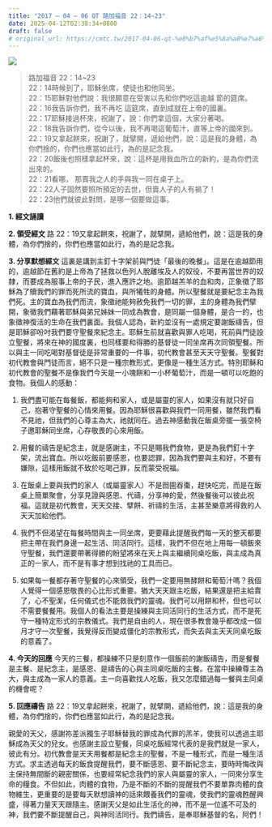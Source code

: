 ```yaml
---
title: "2017 – 04 – 06 QT 路加福音 22：14~23"
date: 2025-04-12T02:38:34+0800
draft: false
# original_url: https://cmtc.tw/2017-04-06-qt-%e8%b7%af%e5%8a%a0%e7%a6%8f%e9%9f%b3-22%ef%bc%9a1423
---
```


![](/images/qt.jpg)
> 路加福音 22：14\~23  
> 22：14時候到了，耶穌坐席，使徒也和他同坐。  
> 22：15耶穌對他們說：我很願意在受害以先和你們吃這逾越 節的筵席。  
> 22：16我告訴你們，我不再吃 這筵席，直到成就在上帝的國裏。  
> 22：17耶穌接過杯來，祝謝了，說：你們拿這個，大家分著喝。  
> 22：18我告訴你們，從今以後，我不再喝這葡萄汁，直等上帝的國來到。  
> 22：19又拿起餅來，祝謝了，就擘開，遞給他們，說：這是我的身體，為你們捨的，你們也應當如此行，為的是記念我。  
> 22：20飯後也照樣拿起杯來，說：這杯是用我血所立的新約，是為你們流出來的。  
> 22：21看哪， 那賣我之人的手與我一同在桌子上。  
> 22：22人子固然要照所預定的去世，但賣人子的人有禍了！  
> 22：23他們就彼此對問，是哪一個要做這事。

**1. 經文誦讀**

**2. 領受經文**
路 22：19又拿起餅來，祝謝了，就擘開，遞給他們，說：這是我的身體，為你們捨的，你們也應當如此行，為的是記念我。

**3. 分享默想經文**
這裏是講到主釘十字架前與門徒「最後的晚餐」。這是在逾越節用的，逾越節在舊約是上帝為了拯救以色列人脫離埃及人的奴役，不要再當世界的奴隸，而要成為服事上帝的子民，進入應許之地。逾節越羔羊的血和肉，正象徵了耶穌為了贖我們的罪而死所流的寶血，與所犧牲的身體。所以聖餐就是要紀念主為我們死。主的寶血為我們而流，象徵祂能夠赦免我們一切的罪，主的身體為我們擘開，象徵我們藉著耶穌與弟兄姊妹一同成為教會，是同屬一個身體，是合一的，也象徵神復活的生命在我們裏面。我個人認為，新約並沒有一處規定要謝飯禱告，但是耶穌卻吩吋我們要守聖餐來紀念主。耶穌生前就喜歡與罪人吃喝，死前與門徒設立聖餐，將來在神的國度裏，也同樣要和得勝的基督徒一同坐席再次同領聖餐。所以與主一同吃喝對基督徒是非常重要的一件事，初代教會甚至天天守聖餐。聖餐對初代教會與門徒而言，絕不只是一種宗教形式，更像是一種生活方式。特別耶穌和初代教會的聖餐不是像我們今天是一小塊餅和一小杯葡萄汁，而是一頓可以吃飽的食物。我個人的感動：

1. 我們盡可能在每餐飯，都能夠和家人，或是屬靈的家人，如果沒有就只好自己，抱著守聖餐的心情來用餐。因為耶穌很喜歡與我們一同用餐，雖然我們看不見祂，但我們的心尊主為大，祂就同在。過去神感動我在飯桌旁擺一張空椅子邀耶穌同坐席，心存敬畏的心來用飯。

2. 用餐的禱告是紀念主，就是感謝主，不只是賜我們食物，更是為我們釘十字架，流出寶血。所以吃飯前要感恩，也要認罪，因為我們要與主和好，不要有嫌隙，這樣用飯就不致於吃喝己罪，反而蒙受祝福。

3. 在飯桌上要與我們的家人（或屬靈家人）不是囫圇吞棗，趕快吃完，而是在飯桌上簡單聚會，分享見證與感恩、代禱，分享神的愛，然後餐後可以彼此祝福。這就是初代教會，天天交接、擘餅、祈禱的生活，主甚至樂意將得救的人天天加給他們。

4. 我們不但渴望在每餐時間與主一同坐席，更要藉此提醒我們每一天的整天都要把主帶在我們身邊一起生活、同活同行。這樣，我們不但在地上用每一頓飯來守聖餐，我們還要帶著得勝的盼望將來在天上與主繼續同桌吃飯，與主成為真正的一家人，而不是有事才想到找祂的工具而已。

5. 如果每一餐都存著守聖餐的心來領受，我們一定要用無酵餅和葡萄汁嗎？我個人覺得一個感恩敬畏的心比形式重要。猶大天天跟主吃飯，結果還是把主給賣了，心不聖潔，任何儀式也不能救我們的靈魂。我們可以用餅和杯，但也可以不需要餐餐用。我個人的看法主要是操練與主同活同行的生活方式，而不是死守一種特定形式的宗教儀式。我們是自由的人，現在很多教會幾乎都改成一個月才守一次聖餐，我覺得反而變成僵化的宗教形式，而失去與主天天同桌吃飯的意義了。

**4. 今天的回應**
今天的三餐，都操練不只是刻意作一個飯前的謝飯禱告，而是餐餐是主餐、是紀念主，是感恩、是禱告的心與主同桌吃飯的主餐。在當中操練尊主為大，與主成為一家人的意義。主一向喜歡找人吃飯，我又怎麼錯過每一餐與主同桌的機會呢？

**5. 回應禱告**
路 22：19又拿起餅來，祝謝了，就擘開，遞給他們，說：這是我的身體，為你們捨的，你們也應當如此行，為的是記念我。

親愛的天父，感謝祢差派獨生子耶穌替我的罪成為代罪的羔羊，使我可以透過主耶穌成為天父的兒女。也感謝主設立聖餐，同桌吃飯經常代表的是我們就是一家人，彼此有分。初代教會是天天用餐都是紀念主的聖餐，不是一種形式，而是一種生活方式。求主透過每天的飯食提醒我們，要不斷感恩、要不斷紀念主，要時時悔改與主保持無間斷的親密關係，也要經常紀念我們的家人與屬靈的家人，一同來分享生命的糧食。不但如此，肉體的食物，乃是不斷的不斷的提醒我們不要單靠肉體的食物維生，更重要的是要每天默想讀神的話來餵養我們的靈魂，使我們的靈魂甦醒興盛，得著力量天天跟隨主。感謝天父是如此生活化的神，而不是一位遙不可及的神，我們要不斷提醒自己，與神同活同行。我們禱告，是奉耶穌基督的名，阿們！
